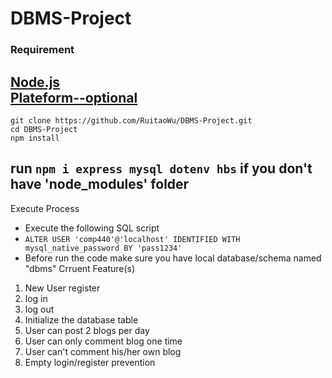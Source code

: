 # DBMS-Project<br>
### Requirement<br>
[Node.js](https://nodejs.org/en/)<br>
[Plateform--optional](https://www.apachefriends.org/index.html)<br>
---  
```
git clone https://github.com/RuitaoWu/DBMS-Project.git  
cd DBMS-Project  
npm install  
```
run `npm i express mysql dotenv hbs` if you don't have 'node_modules' folder  
---  
Execute Process<br>
 - Execute the following SQL script 
 - `ALTER USER 'comp440'@'localhost' IDENTIFIED WITH mysql_native_password BY 'pass1234'`  
 - Before run the code make sure you have local database/schema named "dbms"
 Crruent Feature(s)  
1. New User register
2. log in
3. log out
4. Initialize the database table
5. User can post 2 blogs per day
6. User can only comment blog one time
7. User can't comment his/her own blog
8. Empty login/register prevention